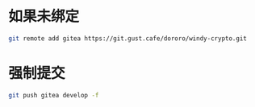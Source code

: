 # 如果未绑定

```bash
git remote add gitea https://git.gust.cafe/dororo/windy-crypto.git
```



# 强制提交

```bash
git push gitea develop -f
```





